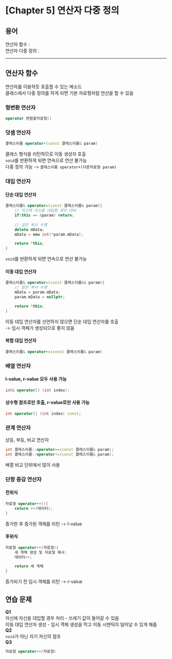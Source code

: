 # [Chapter 5] 연산자 다중 정의
## 용어
연산자 함수 :    
연산자 다중 정의 :    
* * *
## 연산자 함수
연산자를 이용하듯 호출할 수 있는 메소드   
클래스에서 다중 정의를 하게 되면 기본 자료형처럼 연산을 할 수 있음   
### 형변환 연산자
```c++
operator 변환할자료형()
```
### 덧셈 연산자
```c++
클래스이름 operator+(const 클래스이름& param)
```
클래스 형식을 리턴하므로 이동 생성자 호출   
`void`를 반환하게 되면 연속으로 연산 불가능   
다중 정의 가능 -> `클래스이름 operator+(다른자료형 param)`   
### 대입 연산자
#### 단순 대입 연산자
```c++
클래스이름& operator=(const 클래스이름& param){
    // 자신에 자신을 대입할 경우 대비
    if(this == &param) return;
    
    // 깊은 복사 수행
    delete mData;
    mData = new int(*param.mData);

    return *this;
}
```
`void`를 반환하게 되면 연속으로 연산 불가능   
#### **이동 대입 연산자**
```c++
클래스이름& operator=(const 클래스이름&& param){
    // 얕은 복사 수행
    mData = param.mData;
    param.mData = nullptr;

    return *this;
}
```
이동 대입 연산자를 선언하지 않으면 단순 대입 연산자를 호출   
-> 임시 객체가 생성되므로 좋지 않음   
#### 복합 대입 연산자
```c++
클래스이름& operator+=(const 클래스이름& param)
```
### 배열 연산자
#### **l-value, r-value 모두 사용 가능**
```c++
int& operator[] (int index);
```
#### **상수형 참조로만 호출, r-value로만 사용 가능**
```c++
int operator[] (int index) const;
```
### 관계 연산자
상등, 부등, 비교 연산자
```c++
int 클래스이름::operator==(const 클래스이름& param);
int 클래스이름::operator!=(const 클래스이름& param);
```
배열 비교 단위에서 많이 사용   
### 단항 증감 연산자
#### 전위식
```c++
자료형 operator++(){
    return ++(데이터);
}
```
증가한 후 증가된 객체를 리턴 -> l-value
#### 후위식
```c++
자료형 operator++(자료형){
    새 객체 생성 및 자료형 복사;
    데이터++;

    return 새 객체
}
```
증가되기 전 임시 객체를 리턴 -> r-value
## 연습 문제
**Q1**   
자신에 자신을 대입할 경우 처리 - 쓰레기 값이 들어갈 수 있음   
이동 대입 연산자 생성 - 임시 객체 생성을 막고 이동 시멘틱이 일어날 수 있게 해줌    
**Q2**   
`void`가 아닌 자기 자신의 참조   
**Q3**   
```c++
자료형 operator++(자료형)
```